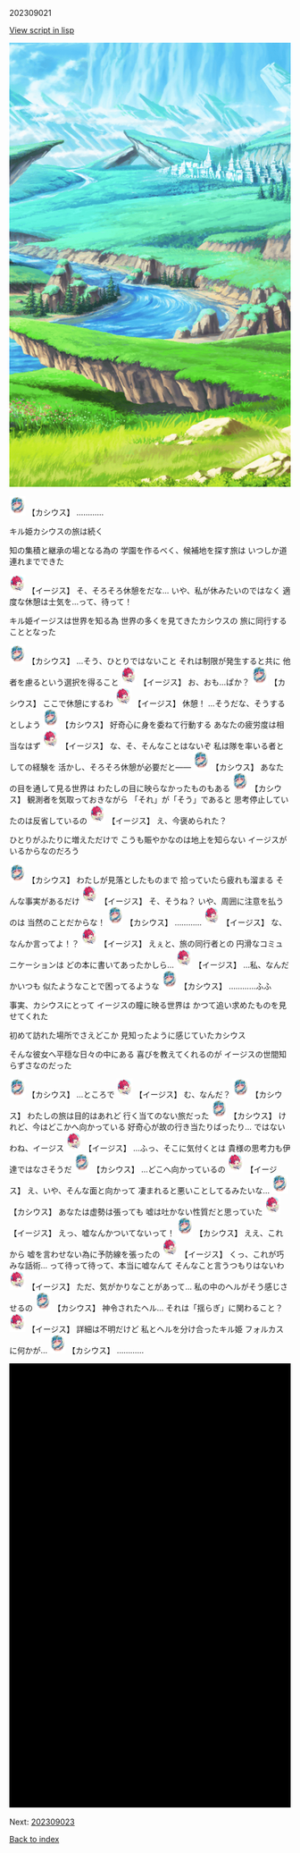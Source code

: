 202309021

[View script in lisp](../scripts/202309021.txt)

![plain.png](../images/backgrounds/plain.png)

<img src="../images/units/6303121.png" alt="6303121.png" height="34"/>
【カシウス】
…………

キル姫カシウスの旅は続く

知の集積と継承の場となる為の
学園を作るべく、候補地を探す旅は
いつしか道連れまでできた

<img src="../images/units/62000111.png" alt="62000111.png" height="34"/>
【イージス】
そ、そろそろ休憩をだな…
いや、私が休みたいのではなく
適度な休憩は士気を…って、待って！

キル姫イージスは世界を知る為
世界の多くを見てきたカシウスの
旅に同行することとなった

<img src="../images/units/6303121.png" alt="6303121.png" height="34"/>
【カシウス】
…そう、ひとりではないこと
それは制限が発生すると共に
他者を慮るという選択を得ること

<img src="../images/units/62000111.png" alt="62000111.png" height="34"/>
【イージス】
お、おも…ぱか？

<img src="../images/units/6303121.png" alt="6303121.png" height="34"/>
【カシウス】
ここで休憩にするわ

<img src="../images/units/62000111.png" alt="62000111.png" height="34"/>
【イージス】
休憩！
…そうだな、そうするとしよう

<img src="../images/units/6303121.png" alt="6303121.png" height="34"/>
【カシウス】
好奇心に身を委ねて行動する
あなたの疲労度は相当なはず

<img src="../images/units/62000111.png" alt="62000111.png" height="34"/>
【イージス】
な、そ、そんなことはないぞ
私は隊を率いる者としての経験を
活かし、そろそろ休憩が必要だと――

<img src="../images/units/6303121.png" alt="6303121.png" height="34"/>
【カシウス】
あなたの目を通して見る世界は
わたしの目に映らなかったものもある

<img src="../images/units/6303121.png" alt="6303121.png" height="34"/>
【カシウス】
観測者を気取っておきながら
「それ」が「そう」であると
思考停止していたのは反省しているの

<img src="../images/units/62000111.png" alt="62000111.png" height="34"/>
【イージス】
え、今褒められた？

ひとりがふたりに増えただけで
こうも賑やかなのは地上を知らない
イージスがいるからなのだろう

<img src="../images/units/6303121.png" alt="6303121.png" height="34"/>
【カシウス】
わたしが見落としたものまで
拾っていたら疲れも溜まる
そんな事実があるだけ

<img src="../images/units/62000111.png" alt="62000111.png" height="34"/>
【イージス】
そ、そうね？
いや、周囲に注意を払うのは
当然のことだからな！

<img src="../images/units/6303121.png" alt="6303121.png" height="34"/>
【カシウス】
…………

<img src="../images/units/62000111.png" alt="62000111.png" height="34"/>
【イージス】
な、なんか言ってよ！？

<img src="../images/units/62000111.png" alt="62000111.png" height="34"/>
【イージス】
えぇと、旅の同行者との
円滑なコミュニケーションは
どの本に書いてあったかしら…

<img src="../images/units/62000111.png" alt="62000111.png" height="34"/>
【イージス】
…私、なんだかいつも
似たようなことで困ってるような

<img src="../images/units/6303121.png" alt="6303121.png" height="34"/>
【カシウス】
…………ふふ

事実、カシウスにとって
イージスの瞳に映る世界は
かつて追い求めたものを見せてくれた

初めて訪れた場所でさえどこか
見知ったように感じていたカシウス

そんな彼女へ平穏な日々の中にある
喜びを教えてくれるのが
イージスの世間知らずさなのだった

<img src="../images/units/6303121.png" alt="6303121.png" height="34"/>
【カシウス】
…ところで

<img src="../images/units/62000111.png" alt="62000111.png" height="34"/>
【イージス】
む、なんだ？

<img src="../images/units/6303121.png" alt="6303121.png" height="34"/>
【カシウス】
わたしの旅は目的はあれど
行く当てのない旅だった

<img src="../images/units/6303121.png" alt="6303121.png" height="34"/>
【カシウス】
けれど、今はどこかへ向かっている
好奇心が故の行き当たりばったり…
ではないわね、イージス

<img src="../images/units/62000111.png" alt="62000111.png" height="34"/>
【イージス】
…ふっ、そこに気付くとは
貴様の思考力も伊達ではなさそうだ

<img src="../images/units/6303121.png" alt="6303121.png" height="34"/>
【カシウス】
…どこへ向かっているの

<img src="../images/units/62000111.png" alt="62000111.png" height="34"/>
【イージス】
え、いや、そんな面と向かって
凄まれると悪いことしてるみたいな…

<img src="../images/units/6303121.png" alt="6303121.png" height="34"/>
【カシウス】
あなたは虚勢は張っても
嘘は吐かない性質だと思っていた

<img src="../images/units/62000111.png" alt="62000111.png" height="34"/>
【イージス】
えっ、嘘なんかついてないって！

<img src="../images/units/6303121.png" alt="6303121.png" height="34"/>
【カシウス】
ええ、これから
嘘を言わせない為に予防線を張ったの

<img src="../images/units/62000111.png" alt="62000111.png" height="34"/>
【イージス】
くっ、これが巧みな話術…
って待って待って、本当に嘘なんて
そんなこと言うつもりはないわ

<img src="../images/units/62000111.png" alt="62000111.png" height="34"/>
【イージス】
ただ、気がかりなことがあって…
私の中のヘルがそう感じさせるの

<img src="../images/units/6303121.png" alt="6303121.png" height="34"/>
【カシウス】
神令されたヘル…
それは「揺らぎ」に関わること？

<img src="../images/units/62000111.png" alt="62000111.png" height="34"/>
【イージス】
詳細は不明だけど
私とヘルを分け合ったキル姫
フォルカスに何かが…

<img src="../images/units/6303121.png" alt="6303121.png" height="34"/>
【カシウス】
…………

![bg_black.png](../images/backgrounds/bg_black.png)


Next: [202309023](202309023.md)

[Back to index](index.md)

